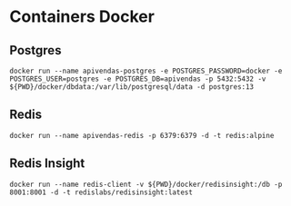 # Containers Docker

## Postgres

```
docker run --name apivendas-postgres -e POSTGRES_PASSWORD=docker -e POSTGRES_USER=postgres -e POSTGRES_DB=apivendas -p 5432:5432 -v ${PWD}/docker/dbdata:/var/lib/postgresql/data -d postgres:13
```

## Redis

```
docker run --name apivendas-redis -p 6379:6379 -d -t redis:alpine
```

## Redis Insight

```
docker run --name redis-client -v ${PWD}/docker/redisinsight:/db -p 8001:8001 -d -t redislabs/redisinsight:latest
```
